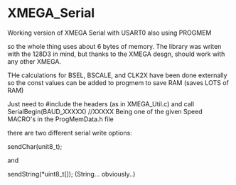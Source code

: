 XMEGA_Serial
============

Working version of XMEGA Serial with USART0 also using PROGMEM


so the whole thing uses about 6 bytes of memory. The library was writen with the 
128D3 in mind, but thanks to the XMEGA desgn, should work with any other XMEGA.

THe calculations for BSEL, BSCALE, and CLK2X have been done externally so the const values
can be added to progmem to save RAM (saves LOTS of RAM)

Just need to #include the headers (as in XMEGA_Util.c)
and call SerialBegin(BAUD_XXXXX) //XXXXX Being one of the given Speed MACRO's in the ProgMemData.h file

there are two different serial write options:

sendChar(unit8_t);

and

sendString(*uint8_t[]); (String... obviously..)


